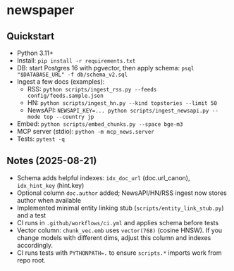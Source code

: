 # newspaper

## Quickstart

- Python 3.11+
- Install: `pip install -r requirements.txt`
- DB: start Postgres 16 with pgvector, then apply schema: `psql "$DATABASE_URL" -f db/schema_v2.sql`
- Ingest a few docs (examples):
  - RSS: `python scripts/ingest_rss.py --feeds config/feeds.sample.json`
  - HN: `python scripts/ingest_hn.py --kind topstories --limit 50`
  - NewsAPI: `NEWSAPI_KEY=... python scripts/ingest_newsapi.py --mode top --country jp`
- Embed: `python scripts/embed_chunks.py --space bge-m3`
- MCP server (stdio): `python -m mcp_news.server`
- Tests: `pytest -q`

## Notes (2025-08-21)

- Schema adds helpful indexes: `idx_doc_url` (doc.url_canon), `idx_hint_key` (hint.key)
- Optional column `doc.author` added; NewsAPI/HN/RSS ingest now stores author when available
- Implemented minimal entity linking stub (`scripts/entity_link_stub.py`) and a test
- CI runs in `.github/workflows/ci.yml` and applies schema before tests
 - Vector column: `chunk_vec.emb` uses `vector(768)` (cosine HNSW). If you change models with different dims, adjust this column and indexes accordingly.
 - CI runs tests with `PYTHONPATH=.` to ensure `scripts.*` imports work from repo root.

